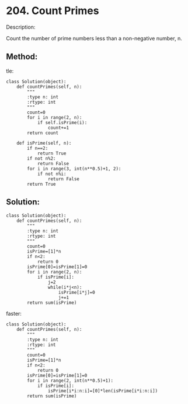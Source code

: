 # 204. Count Primes

Description:

Count the number of prime numbers less than a non-negative number, n.

## Method:

tle:

    class Solution(object):
        def countPrimes(self, n):
            """
            :type n: int
            :rtype: int
            """
            count=0
            for i in range(2, n):
                if self.isPrime(i):
                    count+=1
            return count        
            
        def isPrime(self, n):
            if n==2:
                return True
            if not n%2:
                return False
            for i in range(3, int(n**0.5)+1, 2):
                if not n%i:
                    return False
            return True
            
## Solution:

    class Solution(object):
        def countPrimes(self, n):
            """
            :type n: int
            :rtype: int
            """
            count=0
            isPrime=[1]*n
            if n<2:
                return 0
            isPrime[0]=isPrime[1]=0
            for i in range(2, n):
                if isPrime[i]:
                    j=2
                    while(i*j<n):
                        isPrime[i*j]=0
                        j+=1
            return sum(isPrime)
            
faster:

    class Solution(object):
        def countPrimes(self, n):
            """
            :type n: int
            :rtype: int
            """
            count=0
            isPrime=[1]*n
            if n<2:
                return 0
            isPrime[0]=isPrime[1]=0
            for i in range(2, int(n**0.5)+1):
                if isPrime[i]:
                    isPrime[i*i:n:i]=[0]*len(isPrime[i*i:n:i])
            return sum(isPrime)